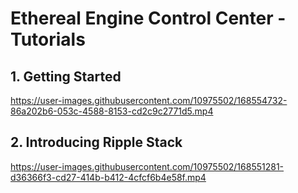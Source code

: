 # Ethereal Engine Control Center - Tutorials

## 1. Getting Started

https://user-images.githubusercontent.com/10975502/168554732-86a202b6-053c-4588-8153-cd2c9c2771d5.mp4

## 2. Introducing Ripple Stack

https://user-images.githubusercontent.com/10975502/168551281-d36366f3-cd27-414b-b412-4cfcf6b4e58f.mp4
